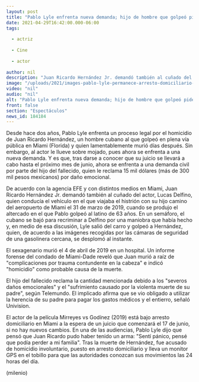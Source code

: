 ```yaml
---
layout: post
title: "Pablo Lyle enfrenta nueva demanda; hijo de hombre que golpeó pide dinero por daño emocional"
date: 2021-04-29T16:42:00.000-06:00
tags:
  
  - actriz
  
  - Cine
  
  - actor
  
author: nil
description: "Juan Ricardo Hernández Jr. demandó también al cuñado del actor, Lucas Delfino, quien conducía el auto en el que viajaba el histrión el día del incidente. "
image: "/uploads/2021/images-pablo-lyle-permanece-arresto-domiciliario-1.jpg"
video: "nil"
audio: "nil"
alt: "Pablo Lyle enfrenta nueva demanda; hijo de hombre que golpeó pide dinero por daño emocional"
front: false
section: "Espectáculos"
news_id: 184184
---
```


Desde hace dos años, Pablo Lyle enfrenta un proceso legal por el homicidio de Juan Ricardo Hernández, un hombre cubano al que golpeó en plena vía pública en Miami (Florida) y quien lamentablemente murió días después. Sin embargo, al actor le llueve sobre mojado, pues ahora se enfrenta a una nueva demanda. Y es que, tras darse a conocer que su juicio se llevará a cabo hasta el próximo mes de junio, ahora se enfrenta a una demanda civil por parte del hijo del fallecido, quien le reclama 15 mil dólares (más de 300 mil pesos mexicanos) por daño emocional. 

De acuerdo con la agencia EFE y con distintos medios en Miami, Juan Ricardo Hernández Jr. demandó también al cuñado del actor, Lucas Delfino, quien conducía el vehículo en el que viajaba el histrión con su hijo camino del aeropuerto de Miami el 31 de marzo de 2019, cuando se produjo el altercado en el que Pablo golpeó al latino de 63 años. En un semáforo, el cubano se bajó para recriminar a Delfino por una maniobra que había hecho y, en medio de esa discusión, Lyle salió del carro y golpeó a Hernández, quien, de acuerdo a las imágenes recogidas por las cámaras de seguridad de una gasolinera cercana, se desplomó al instante. 

El sexagenario murió el 4 de abril de 2019 en un hospital. Un informe forense del condado de Miami-Dade reveló que Juan murió a raíz de "complicaciones por trauma contundente en la cabeza" e indicó "homicidio" como probable causa de la muerte. 

El hijo del fallecido reclama la cantidad mencionada debido a los "severos daños emocionales" y el "sufrimiento causado por la violenta muerte de su padre", según Telemundo. El implicado afirma que se vio obligado a utilizar la herencia de su padre para pagar los gastos médicos y el entierro, señaló Univision. 

El actor de la película Mirreyes vs Godínez (2019) está bajo arresto domiciliario en Miami a la espera de un juicio que comenzará el 17 de junio, si no hay nuevos cambios. En una de las audiencias, Pablo Lyle dijo que pensó que Juan Ricardo pudo haber tenido un arma: "Sentí pánico, pensé que podía perder a mi familia". Tras la muerte de Hernández, fue acusado de homicidio involuntario, puesto en arresto domiciliario y lleva un monitor GPS en el tobillo para que las autoridades conozcan sus movimientos las 24 horas del día. 

(milenio)